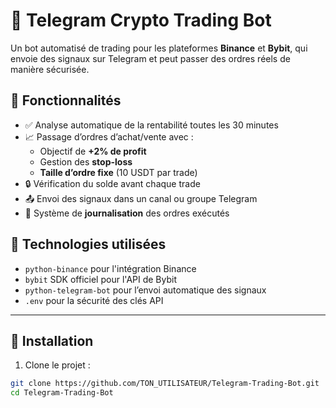 # 🤖 Telegram Crypto Trading Bot

Un bot automatisé de trading pour les plateformes **Binance** et **Bybit**, qui envoie des signaux sur Telegram et peut passer des ordres réels de manière sécurisée.

## 🚀 Fonctionnalités

- ✅ Analyse automatique de la rentabilité toutes les 30 minutes
- 📈 Passage d’ordres d’achat/vente avec :
  - Objectif de **+2% de profit**
  - Gestion des **stop-loss**
  - **Taille d’ordre fixe** (10 USDT par trade)
- 🔒 Vérification du solde avant chaque trade
- 📤 Envoi des signaux dans un canal ou groupe Telegram
- 📓 Système de **journalisation** des ordres exécutés

## 🔧 Technologies utilisées

- `python-binance` pour l'intégration Binance
- `bybit` SDK officiel pour l'API de Bybit
- `python-telegram-bot` pour l’envoi automatique des signaux
- `.env` pour la sécurité des clés API

---

## 🧰 Installation

1. Clone le projet :
```bash
git clone https://github.com/TON_UTILISATEUR/Telegram-Trading-Bot.git
cd Telegram-Trading-Bot

